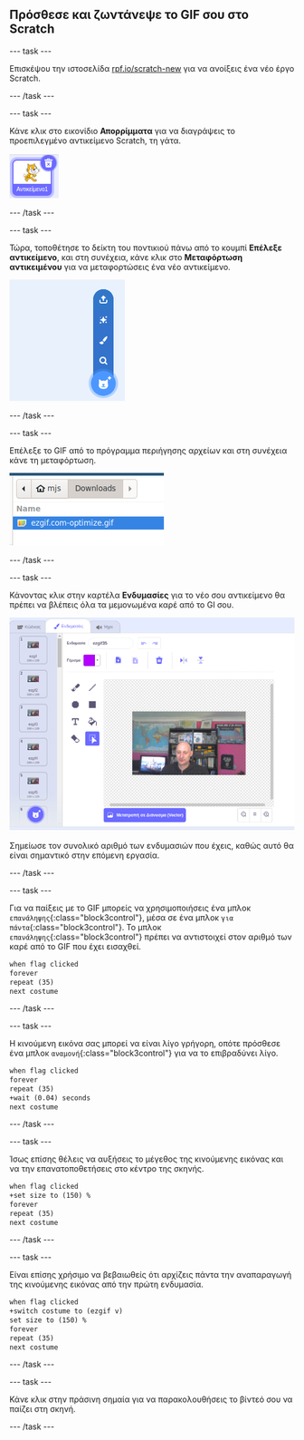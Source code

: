 ## Πρόσθεσε και ζωντάνεψε το GIF σου στο Scratch

--- task ---

Επισκέψου την ιστοσελίδα [rpf.io/scratch-new](https://rpf.io/scratch-new) για να ανοίξεις ένα νέο έργο Scratch.

--- /task ---

--- task ---

Κάνε κλικ στο εικονίδιο **Απορρίμματα** για να διαγράψεις το προεπιλεγμένο αντικείμενο Scratch, τη γάτα.

![εικόνα που δείχνει το αντικείμενο της γάτας με εικονίδιο απορριμμάτων](images/delete-sprite.png)

--- /task ---

--- task ---

Τώρα, τοποθέτησε το δείκτη του ποντικιού πάνω από το κουμπί **Επέλεξε αντικείμενο**, και στη συνέχεια, κάνε κλικ στο **Μεταφόρτωση αντικειμένου** για να μεταφορτώσεις ένα νέο αντικείμενο.

![εικόνα που δείχνει το μενού επέλεξε αντικείμενο με επιλεγμένη τη μεταφόρτωση αντικειμένου](images/upload-sprite.png)

--- /task ---

--- task ---

Επέλεξε το GIF από το πρόγραμμα περιήγησης αρχείων και στη συνέχεια κάνε τη μεταφόρτωση.

![εικόνα που δείχνει την επιλογή GIF στο πρόγραμμα περιήγησης αρχείων](images/select-gif.png)

--- /task ---

--- task ---

Κάνοντας κλικ στην καρτέλα **Ενδυμασίες** για το νέο σου αντικείμενο  θα πρέπει να βλέπεις όλα τα μεμονωμένα καρέ από το GI σου.

![εικόνα που δείχνει το GIF να μετατρέπεται σε μεμονωμένες ενδυμασίες στο Scratch](images/gif-costumes.png)

Σημείωσε τον συνολικό αριθμό των ενδυμασιών που έχεις, καθώς αυτό θα είναι σημαντικό στην επόμενη εργασία.

--- /task ---

--- task ---

Για να παίξεις με το GIF μπορείς να χρησιμοποιήσεις ένα μπλοκ `επανάληψης`{:class="block3control"}, μέσα σε ένα μπλοκ `για πάντα`{:class="block3control"}. Το μπλοκ `επανάληψης`{:class="block3control"} πρέπει να αντιστοιχεί στον αριθμό των καρέ από το GIF που έχει εισαχθεί.

```blocks3
when flag clicked
forever
repeat (35)
next costume
```
--- /task ---

--- task ---

Η κινούμενη εικόνα σας μπορεί να είναι λίγο γρήγορη, οπότε πρόσθεσε ένα μπλοκ `αναμονή`{:class="block3control"} για να το επιβραδύνει λίγο.


```blocks3
when flag clicked
forever
repeat (35)
+wait (0.04) seconds
next costume
```

--- /task ---

--- task ---

Ίσως επίσης θέλεις να αυξήσεις το μέγεθος της κινούμενης εικόνας και να την επανατοποθετήσεις στο κέντρο της σκηνής.

```blocks3
when flag clicked
+set size to (150) %
forever
repeat (35)
next costume
```

--- /task ---

--- task ---

Είναι επίσης χρήσιμο να βεβαιωθείς ότι αρχίζεις πάντα την αναπαραγωγή της κινούμενης εικόνας από την πρώτη ενδυμασία.

```blocks3
when flag clicked
+switch costume to (ezgif v)
set size to (150) %
forever
repeat (35)
next costume
```

--- /task ---


--- task ---

Κάνε κλικ στην πράσινη σημαία για να παρακολουθήσεις το βίντεό σου να παίζει στη σκηνή.

--- /task ---





